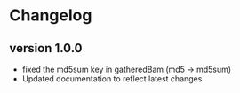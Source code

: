 Changelog
==========

<!--

Newest changes should be on top.

This document is user facing. Please word the changes in such a way
that users understand how the changes affect the new version.
-->

version 1.0.0
---------------------------
+ fixed the md5sum key in gatheredBam (md5 -> md5sum)
+ Updated documentation to reflect latest changes
